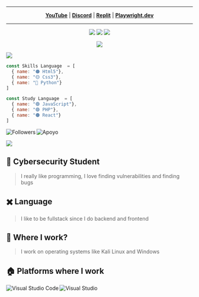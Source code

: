
----

<p align="center">
<strong><a href="https://www.youtube.com/channel/UCjUTSEfVbWGrVcHZTas-low">YouTube</a></strong>
|
<strong><a href="https://dsc.gg/pye">Discord</a></strong>
|
<strong><a href="https://replit.com/@pandaxyzdevelop/">Replit</a></strong>
|
<strong><a href="https://github.com/Pandaxyz-xd/Playwright.dev">Playwright.dev</a></strong>
</p>

----

<p>
<div align="center">
  <img src="https://img.shields.io/badge/-HTML-c58545?style=for-the-badge&logo=html5&logoColor=c58545&labelColor=282828">
  <img src="https://img.shields.io/badge/-CSS-d1a01f?style=for-the-badge&logo=css3&logoColor=d1a01f&labelColor=282828">
  <img src="https://img.shields.io/badge/-Python-98b982?style=for-the-badge&logo=python&logoColor=98b982&labelColor=282828">
  
</div>
</p>

<p>
  <div align="center">
    <img src="https://readme-typing-svg.herokuapp.com?font=Architects+Daughter&color=7AF79A&size=30&lines=Hey!+Im+Panda.xyz">
    </div>
    </p>





<a href="https://github.com/Pandaxyz-xd"><img src="https://user-images.githubusercontent.com/73097560/115834477-dbab4500-a447-11eb-908a-139a6edaec5c.gif"></a>


```js
const Skills Language  = [
  { name: "🟠 Html5"},
  { name: "🟡 Css3"},
  { name: "🔵 Python"}
]
```

```js
const Study Language  = [
  { name: "🟢 JavaScript"},
  { name: "🟣 PHP"},
  { name: "🟤 React"}
]
```
  


<img align="left" alt="Followers" src="https://img.shields.io/github/followers/Pandaxyz-xd?color=gree&style=flat-square"/>
<img align="center" alt="Apoyo" src="https://img.shields.io/badge/GreenPeace-Support%20%F0%9F%92%96-green"/>

<a href="https://github.com/Pandaxyz-xd"><img src="https://user-images.githubusercontent.com/73097560/115834477-dbab4500-a447-11eb-908a-139a6edaec5c.gif"></a>

## 📐 Cybersecurity Student

>  I really like programming, I love finding vulnerabilities and finding bugs 


## ✖️ Language

> I like to be fullstack since I do backend and frontend

## 💼 Where I work?

> I work on operating systems like Kali Linux and Windows

## 🏠 Platforms where I work
<img align="left" alt="Visual Studio Code" src="https://img.shields.io/badge/-Visual%20Studio%20Code-blue?style=for-the-badge&logo=Visual%20Studio%20Code&logoColor=white"/>
<img align="left" alt="Visual Studio" src="https://img.shields.io/badge/-Visual%20Studio-blue?style=for-the-badge&logo=Visual%20Studio&logoColor=purple"/>
